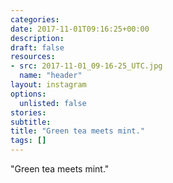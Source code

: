```yaml
---
categories:
date: 2017-11-01T09:16:25+00:00
description:
draft: false
resources:
- src: 2017-11-01_09-16-25_UTC.jpg
  name: "header"
layout: instagram
options:
  unlisted: false
stories:
subtitle:
title: "Green tea meets mint."
tags: []
---
```


"Green tea meets mint."
